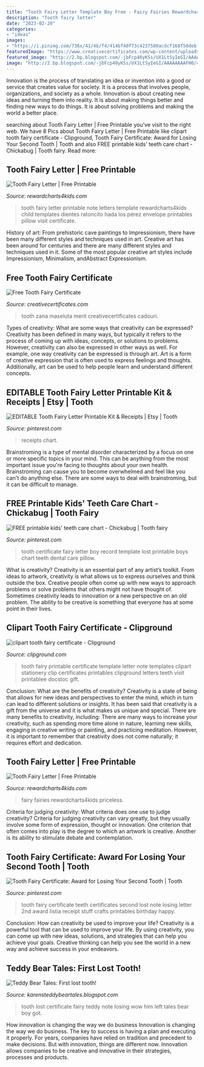 ```yaml
---
title: "Tooth Fairy Letter Template Boy Free - Fairy Fairies Rewardcharts4kids Priceless"
description: "Tooth fairy letter"
date: "2023-02-20"
categories:
- "ideas"
images:
- "https://i.pinimg.com/736x/41/4b/f4/414bf40f73c4237580acdcf168f50deb--tooth-fairy-certificate-dental-care.jpg"
featuredImage: "https://www.creativecertificates.com/wp-content/uploads/2011/12/tooth-fairy-certificate-51.jpg"
featured_image: "http://2.bp.blogspot.com/-jbFcp40yKSs/UX1LtSyIeGI/AAAAAAAAFH0/4OuWD2EBTFE/s1600/First+tooth.jpg"
image: "http://2.bp.blogspot.com/-jbFcp40yKSs/UX1LtSyIeGI/AAAAAAAAFH0/4OuWD2EBTFE/s1600/First+tooth.jpg"
---
```



Innovation is the process of translating an idea or invention into a good or service that creates value for society. It is a process that involves people, organizations, and society as a whole. Innovation is about creating new ideas and turning them into reality. It is about making things better and finding new ways to do things. It is about solving problems and making the world a better place.

	

		
searching about Tooth Fairy Letter | Free Printable you've visit to the right web. We have 8 Pics about Tooth Fairy Letter | Free Printable like clipart tooth fairy certificate - Clipground, Tooth Fairy Certificate: Award for Losing Your Second Tooth | Tooth and also FREE printable kids&#039; teeth care chart - Chickabug | Tooth fairy. Read more:
		
    
## Tooth Fairy Letter | Free Printable

<img loading=lazy src="https://www.rewardcharts4kids.com/wp-content/uploads/2014/05/tooth-fairy-letter-3.jpg" onerror="this.onerror=null;this.src='https://tse1.mm.bing.net/th?id=OIP.raxixkQf26hkQloBnyRCYgHaJ4&amp;pid=15.1';" alt="Tooth Fairy Letter | Free Printable">

_Source: rewardcharts4kids.com_

>tooth fairy letter printable note letters template rewardcharts4kids child templates dientes ratoncito hada los pérez envelope printables pillow visit certificate. 

	

History of art: From prehistoric cave paintings to Impressionism, there have been many different styles and techniques used in art.
Creative art has been around for centuries and there are many different styles and techniques used in it. Some of the most popular creative art styles include Impressionism, Minimalism, andAbstract Expressionism.

    
## Free Tooth Fairy Certificate

<img loading=lazy src="https://www.creativecertificates.com/wp-content/uploads/2011/12/tooth-fairy-certificate-51.jpg" onerror="this.onerror=null;this.src='https://tse3.mm.bing.net/th?id=OIP.Llr9B_sIaAXxg3SRGladkQHaFj&amp;pid=15.1';" alt="Free Tooth Fairy Certificate">

_Source: creativecertificates.com_

>tooth zana maseluta merit creativecertificates cadouri. 

	

Types of creativity: What are some ways that creativity can be expressed?
Creativity has been defined in many ways, but typically it refers to the process of coming up with ideas, concepts, or solutions to problems. However, creativity can also be expressed in other ways as well. For example, one way creativity can be expressed is through art. Art is a form of creative expression that is often used to express feelings and thoughts. Additionally, art can be used to help people learn and understand different concepts.

    
## EDITABLE Tooth Fairy Letter Printable Kit &amp; Receipts | Etsy | Tooth

<img loading=lazy src="https://i.pinimg.com/736x/7b/a7/70/7ba770fd3c77787b23427ee1fff73489.jpg" onerror="this.onerror=null;this.src='https://tse1.mm.bing.net/th?id=OIP.8xILmXkDlx0MEWv03zt2EwHaLH&amp;pid=15.1';" alt="EDITABLE Tooth Fairy Letter Printable Kit &amp; Receipts | Etsy | Tooth">

_Source: pinterest.com_

>receipts chart. 

	

Brainstroming is a type of mental disorder characterized by a focus on one or more specific topics in your mind. This can be anything from the most important issue you're facing to thoughts about your own health. Brainstroming can cause you to become overwhelmed and feel like you can't do anything else. There are some ways to deal with brainstroming, but it can be difficult to manage.

    
## FREE Printable Kids&#039; Teeth Care Chart - Chickabug | Tooth Fairy

<img loading=lazy src="https://i.pinimg.com/736x/41/4b/f4/414bf40f73c4237580acdcf168f50deb--tooth-fairy-certificate-dental-care.jpg" onerror="this.onerror=null;this.src='https://tse2.mm.bing.net/th?id=OIP.rvHKY84eZdD5x15hTl3IUwHaJg&amp;pid=15.1';" alt="FREE printable kids&#039; teeth care chart - Chickabug | Tooth fairy">

_Source: pinterest.com_

>tooth certificate fairy letter boy record template lost printable boys chart teeth dental care pillow. 

	

What is creativity?
Creativity is an essential part of any artist’s toolkit. From ideas to artwork, creativity is what allows us to express ourselves and think outside the box. Creative people often come up with new ways to approach problems or solve problems that others might not have thought of. Sometimes creativity leads to innovation or a new perspective on an old problem. The ability to be creative is something that everyone has at some point in their lives.

    
## Clipart Tooth Fairy Certificate - Clipground

<img loading=lazy src="http://clipground.com/images/clipart-tooth-fairy-certificate-1.png" onerror="this.onerror=null;this.src='https://tse1.mm.bing.net/th?id=OIP.a74la8-rbu1tbxwyncRGJAHaFu&amp;pid=15.1';" alt="clipart tooth fairy certificate - Clipground">

_Source: clipground.com_

>tooth fairy printable certificate template letter note templates clipart stationery clip certificates printables clipground letters teeth visit printablee docstoc gift. 

	

Conclusion: What are the benefits of creativity?
Creativity is a state of being that allows for new ideas and perspectives to enter the mind, which in turn can lead to different solutions or insights. It has been said that creativity is a gift from the universe and it is what makes us unique and special. There are many benefits to creativity, including: 
There are many ways to increase your creativity, such as spending more time alone in nature, learning new skills, engaging in creative writing or painting, and practicing meditation. However, it is important to remember that creativity does not come naturally; it requires effort and dedication.

    
## Tooth Fairy Letter | Free Printable

<img loading=lazy src="https://www.rewardcharts4kids.com/wp-content/uploads/2014/05/tooth-fairy-letter-6-600x800.jpg" onerror="this.onerror=null;this.src='https://tse4.mm.bing.net/th?id=OIP.CN2qCwqJWIOCd49bG_8ebgHaJ4&amp;pid=15.1';" alt="Tooth Fairy Letter | Free Printable">

_Source: rewardcharts4kids.com_

>fairy fairies rewardcharts4kids priceless. 

	

Criteria for judging creativity: What criteria does one use to judge creativity?
Criteria for judging creativity can vary greatly, but they usually involve some form of expression, thought or innovation. One criterion that often comes into play is the degree to which an artwork is creative. Another is its ability to stimulate debate and contemplation.

    
## Tooth Fairy Certificate: Award For Losing Your Second Tooth | Tooth

<img loading=lazy src="https://i.pinimg.com/originals/fd/61/4a/fd614abe47e38a28728af2e692ffd44c.jpg" onerror="this.onerror=null;this.src='https://tse3.mm.bing.net/th?id=OIP.0pRT_zs0uZ5HKjaPBJ_YUwHaJC&amp;pid=15.1';" alt="Tooth Fairy Certificate: Award for Losing Your Second Tooth | Tooth">

_Source: pinterest.com_

>tooth fairy certificate teeth certificates second lost note losing letter 2nd award listia receipt stuff crafts printables birthday happy. 

	

Conclusion: How can creativity be used to improve your life?
Creativity is a powerful tool that can be used to improve your life. By using creativity, you can come up with new ideas, solutions, and strategies that can help you achieve your goals. Creative thinking can help you see the world in a new way and achieve success in your endeavors.

    
## Teddy Bear Tales: First Lost Tooth!

<img loading=lazy src="http://2.bp.blogspot.com/-jbFcp40yKSs/UX1LtSyIeGI/AAAAAAAAFH0/4OuWD2EBTFE/s1600/First+tooth.jpg" onerror="this.onerror=null;this.src='https://tse2.mm.bing.net/th?id=OIP.-Hqf5J_vS6F2DOiB1vt2fgHaFO&amp;pid=15.1';" alt="Teddy Bear Tales: First lost tooth!">

_Source: karensteddybeartales.blogspot.com_

>tooth lost certificate fairy teddy note losing wow him left tales bear boy got. 

	

How innovation is changing the way we do business
Innovation is changing the way we do business. The key to success is having a plan and executing it properly. For years, companies have relied on tradition and precedent to make decisions. But with innovation, things are different now. Innovation allows companies to be creative and innovative in their strategies, processes and products.

